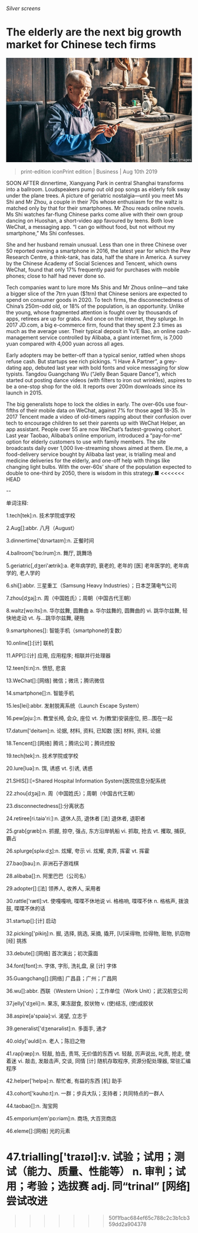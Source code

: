 ###### Silver screens

# The elderly are the next big growth market for Chinese tech firms 

![image](images/20190810_WBP001_0.jpg) 

> print-edition iconPrint edition | Business | Aug 10th 2019 

SOON AFTER dinnertime, Xiangyang Park in central Shanghai transforms into a ballroom. Loudspeakers pump out old pop songs as elderly folk sway under the plane trees. A picture of geriatric nostalgia—until you meet Ms Shi and Mr Zhou, a couple in their 70s whose enthusiasm for the waltz is matched only by that for their smartphones. Mr Zhou reads online novels. Ms Shi watches far-flung Chinese parks come alive with their own group dancing on Huoshan, a short-video app favoured by teens. Both love WeChat, a messaging app. “I can go without food, but not without my smartphone,” Ms Shi confesses. 

She and her husband remain unusual. Less than one in three Chinese over 50 reported owning a smartphone in 2016, the latest year for which the Pew Research Centre, a think-tank, has data, half the share in America. A survey by the Chinese Academy of Social Sciences and Tencent, which owns WeChat, found that only 17% frequently paid for purchases with mobile phones; close to half had never done so. 

Tech companies want to lure more Ms Shis and Mr Zhous online—and take a bigger slice of the 7trn yuan ($1trn) that Chinese seniors are expected to spend on consumer goods in 2020. To tech firms, the disconnectedness of China’s 250m-odd old, or 18% of the population, is an opportunity. Unlike the young, whose fragmented attention is fought over by thousands of apps, retirees are up for grabs. And once on the internet, they splurge. In 2017 JD.com, a big e-commerce firm, found that they spent 2.3 times as much as the average user. Their typical deposit in Yu’E Bao, an online cash-management service controlled by Alibaba, a giant internet firm, is 7,000 yuan compared with 4,000 yuan across all ages. 

Early adopters may be better-off than a typical senior, rattled when shops refuse cash. But startups see rich pickings. “I Have A Partner”, a grey-dating app, debuted last year with bold fonts and voice messaging for slow typists. Tangdou Guangchang Wu (“Jelly Bean Square Dance”), which started out posting dance videos (with filters to iron out wrinkles), aspires to be a one-stop shop for the old. It reports over 200m downloads since its launch in 2015. 

The big generalists hope to lock the oldies in early. The over-60s use four-fifths of their mobile data on WeChat, against 7% for those aged 18-35. In 2017 Tencent made a video of old-timers rapping about their confusion over tech to encourage children to set their parents up with WeChat Helper, an app assistant. People over 55 are now WeChat’s fastest-growing cohort. Last year Taobao, Alibaba’s online emporium, introduced a “pay-for-me” option for elderly customers to use with family members. The site broadcasts daily over 1,000 live-streaming shows aimed at them. Ele.me, a food-delivery service bought by Alibaba last year, is trialling meal and medicine deliveries for the elderly, and one-off help with things like changing light bulbs. With the over-60s’ share of the population expected to double to one-third by 2050, there is wisdom in this strategy.■ 
<<<<<<< HEAD

-- 

 单词注释:

1.tech[tek]:n. 技术学院或学校 

2.Aug[]:abbr. 八月（August） 

3.dinnertime['dɪnərtaɪm]:n. 正餐时间 

4.ballroom['bɒ:lrum]:n. 舞厅, 跳舞场 

5.geriatric[,dʒeri'ætrik]:a. 老年病学的, 衰老的, 老年的 [医] 老年医学的, 老年病学的, 老人学的 

6.shi[]:abbr. 三星重工（Samsung Heavy Industries）；日本芝蒲电气公司 

7.zhou[dʒәj]:n. 周（中国姓氏）；周朝（中国古代王朝） 

8.waltz[wɒ:lts]:n. 华尔兹舞, 圆舞曲 a. 华尔兹舞的, 圆舞曲的 vi. 跳华尔兹舞, 轻快地走动 vt. 与...跳华尔兹舞, 硬拖 

9.smartphones[]: 智能手机（smartphone的复数） 

10.online[]:[计] 联机 

11.APP[]:[计] 应用, 应用程序; 相联并行处理器 

12.teen[ti:n]:n. 愤怒, 悲哀 

13.WeChat[]:[网络] 微信；微讯；腾讯微信 

14.smartphone[]:n. 智能手机 

15.les[lei]:abbr. 发射脱离系统（Launch Escape System） 

16.pew[pju:]:n. 教堂长椅, 会众, 座位 vt. 为(教堂)安装座位, 把...围在一起 

17.datum['deitәm]:n. 论据, 材料, 资料, 已知数 [医] 材料, 资料, 论据 

18.Tencent[]:[网络] 腾讯；腾讯公司；腾讯控股 

19.tech[tek]:n. 技术学院或学校 

20.lure[luә]:n. 饵, 诱惑 vt. 引诱, 诱惑 

21.SHIS[]:[=Shared Hospital Information System]医院信息分配系统 

22.zhou[dʒәj]:n. 周（中国姓氏）；周朝（中国古代王朝） 

23.disconnectedness[]:分离状态 

24.retiree[ri.taiә'ri:]:n. 退休人员, 退休者 [法] 退休者, 退职者 

25.grab[græb]:n. 抓握, 掠夺, 强占, 东方沿岸帆船 vi. 抓取, 抢去 vt. 攫取, 捕获, 霸占 

26.splurge[splә:dʒ]:n. 炫耀, 夸示 vi. 炫耀, 卖弄, 挥霍 vt. 挥霍 

27.bao[bau]:n. 非洲石子游戏棋 

28.alibaba[]:n. 阿里巴巴（公司名） 

29.adopter[]:[法] 领养人, 收养人, 采用者 

30.rattle['rætl]:vt. 使嘎嘎响, 喋喋不休地说 vi. 格格响, 喋喋不休 n. 格格声, 拨浪鼓, 喋喋不休的话 

31.startup[]:[计] 启动 

32.picking['pikiŋ]:n. 掘, 选择, 挑选, 采摘, 撬开, [U]采得物, 捡得物, 赃物, 扒窃物 [经] 挑拣 

33.debute[]:[网络] 首次演出；初次露面 

34.font[fɒnt]:n. 字体, 字形, 洗礼盘, 泉 [计] 字体 

35.Guangchang[]:[网络] 广昌县；广州；广昌网 

36.wu[]:abbr. 西联（Western Union）；工作单位（Work Unit）；武汉航空公司 

37.jelly['dʒeli]:n. 果冻, 果冻甜食, 胶状物 v. (使)结冻, (使)成胶状 

38.aspire[ә'spaiә]:vi. 渴望, 立志于 

39.generalist['dʒenәrәlist]:n. 多面手, 通才 

40.oldy['әuldi]:n. 老人；陈旧之物 

41.rap[ræp]:n. 轻敲, 拍击, 责骂, 无价值的东西 vt. 轻敲, 厉声说出, 叱责, 抢走, 使着迷 vi. 敲击, 发敲击声, 交谈, 同情 [计] 随机存取程序, 资源分配处理器, 常驻汇编程序 

42.helper['helpә]:n. 帮忙者, 有益的东西 [机] 助手 

43.cohort['kәuhɒ:t]:n. 一群；步兵大队；支持者；共同特点的一群人 

44.taobao[]:n. 淘宝网 

45.emporium[em'pɒ:riәm]:n. 商场, 大百货商店 

46.eleme[]:[网络] 光的元素 

47.trialling['traɪəl]:v. 试验；试用；测试（能力、质量、性能等） n. 审判；试用；考验；选拔赛 adj. 同“trinal” [网络] 尝试改进 
=======
>>>>>>> 50f1fbac684ef65c788c2c3b1cb359dd2a904378

